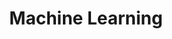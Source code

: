 ---
title: "Machine Learning"
layout: category
permalink: /categories/machine-learning/
author_profile: true
taxonomy: Machine Learning
---